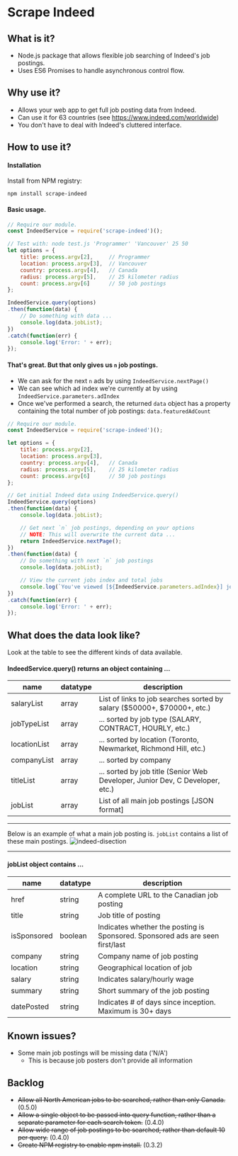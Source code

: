 # Scrape Indeed

## What is it?
- Node.js package that allows flexible job searching of Indeed's job postings.
- Uses ES6 Promises to handle asynchronous control flow.

## Why use it?
- Allows your web app to get full job posting data from Indeed.
- Can use it for 63 countries (see https://www.indeed.com/worldwide)
- You don't have to deal with Indeed's cluttered interface.

## How to use it?

#### Installation
Install from NPM registry:
```
npm install scrape-indeed
```

#### Basic usage.
```javascript
// Require our module.
const IndeedService = require('scrape-indeed')();

// Test with: node test.js 'Programmer' 'Vancouver' 25 50
let options = {
    title: process.argv[2],     // Programmer
    location: process.argv[3],  // Vancouver
    country: process.argv[4],   // Canada
    radius: process.argv[5],    // 25 kilometer radius
    count: process.argv[6]      // 50 job postings
};

IndeedService.query(options)
.then(function(data) {
    // Do something with data ...
    console.log(data.jobList);
})
.catch(function(err) {
    console.log('Error: ' + err);
});
```

#### That's great. But that only gives us `n` job postings.
- We can ask for the next `n` ads by using `IndeedService.nextPage()`
- We can see which ad index we're currently at by using `IndeedService.parameters.adIndex`
- Once we've performed a search, the returned `data` object has a property containing the total number of job postings: `data.featuredAdCount`

```javascript
// Require our module.
const IndeedService = require('scrape-indeed')();

let options = {
    title: process.argv[2],
    location: process.argv[3],
    country: process.argv[4],   // Canada
    radius: process.argv[5],    // 25 kilometer radius
    count: process.argv[6]      // 50 job postings
};

// Get initial Indeed data using IndeedService.query()
IndeedService.query(options)
.then(function(data) {
    console.log(data.jobList);

    // Get next `n` job postings, depending on your options
    // NOTE: This will overwrite the current data ...
    return IndeedService.nextPage();
})
.then(function(data) {
    // Do something with next `n` job postings
    console.log(data.jobList);

    // View the current jobs index and total jobs
    console.log(`You've viewed [${IndeedService.parameters.adIndex}] jobs out of [${data.featuredAdCount}] total jobs.`);
})
.catch(function(err) {
    console.log('Error: ' + err);
});
```

## What does the data look like?
Look at the table to see the different kinds of data available.

#### IndeedService.query() returns an object containing ...
| name | datatype | description |
|------|----------|-------------|
| salaryList | array | List of links to job searches sorted by salary ($50000+, $70000+, etc.) |
| jobTypeList | array | ... sorted by job type (SALARY, CONTRACT, HOURLY, etc.)|
| locationList | array | ... sorted by location (Toronto, Newmarket, Richmond Hill, etc.) |
| companyList | array | ... sorted by company |
| titleList | array | ... sorted by job title (Senior Web Developer, Junior Dev, C Developer, etc.) |
| jobList | array | List of all main job postings [JSON format] |

--------

Below is an example of what a main job posting is. `jobList` contains a list of these main postings.
![indeed-disection](https://cloud.githubusercontent.com/assets/15149835/24163965/8d73e850-0e42-11e7-8b97-501545b128e0.png)

--------

#### jobList object contains ...
| name | datatype | description |
|------|----------|-------------|
| href | string | A complete URL to the Canadian job posting |
| title | string | Job title of posting |
| isSponsored | boolean | Indicates whether the posting is Sponsored. Sponsored ads are seen first/last |
| company | string | Company name of job posting |
| location | string | Geographical location of job |
| salary | string | Indicates salary/hourly wage |
| summary | string | Short summary of the job posting |
| datePosted | string | Indicates # of days since inception. Maximum is 30+ days |

## Known issues?
- Some main job postings will be missing data ('N/A')
    - This is because job posters don't provide all information

## Backlog
- ~~Allow all North American jobs to be searched, rather than only Canada.~~ (0.5.0)
- ~~Allow a single object to be passed into query function, rather than a separate parameter for each search token.~~ (0.4.0)
- ~~Allow wide range of job postings to be searched, rather than default 10 per query.~~ (0.4.0)
- ~~Create NPM registry to enable npm install.~~ (0.3.2)
